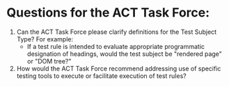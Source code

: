 # Questions for the ACT Task Force:
1. Can the ACT Task Force please clarify definitions for the Test Subject Type? For example:
    - If a test rule is intended to evaluate appropriate programmatic designation of headings, would the test subject be "rendered page" or "DOM tree?"
2. How would the ACT Task Force recommend addressing use of specific testing tools to execute or facilitate execution of test rules?
